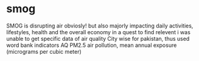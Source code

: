 # smog
SMOG is disrupting air obviosly! but also majorly impacting daily activities, lifestyles, health and the overall economy 
in a quest to find relevent i was unable to get specific data of air quality City wise for pakistan, thus used word bank indicators AQ PM2.5 air pollution, mean annual exposure (micrograms per cubic meter)
